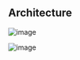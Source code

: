## Architecture

![image](https://user-images.githubusercontent.com/100985462/168416103-91486660-6527-43c2-a396-0ed76b3499ab.png)


![image](https://user-images.githubusercontent.com/100985462/167647989-cd207c06-5b0f-4053-baa5-ff4401622c41.png)
